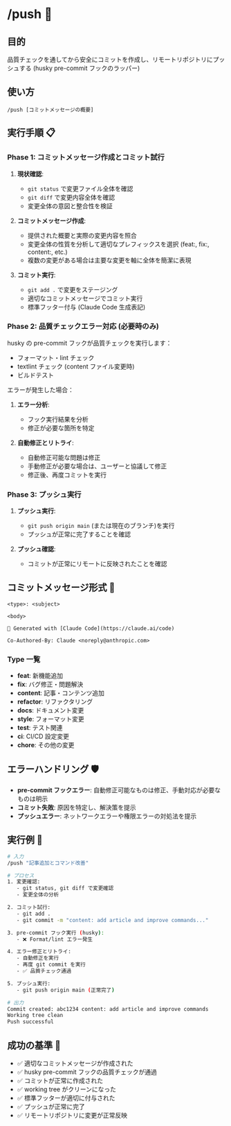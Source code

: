 # /push 🚀

## 目的

品質チェックを通してから安全にコミットを作成し、リモートリポジトリにプッシュする (husky pre-commit フックのラッパー)

## 使い方

`/push [コミットメッセージの概要]`

## 実行手順 📋

### Phase 1: コミットメッセージ作成とコミット試行

1. **現状確認**:

   - `git status` で変更ファイル全体を確認
   - `git diff` で変更内容全体を確認
   - 変更全体の意図と整合性を検証

2. **コミットメッセージ作成**:

   - 提供された概要と実際の変更内容を照合
   - 変更全体の性質を分析して適切なプレフィックスを選択 (feat:, fix:, content:, etc.)
   - 複数の変更がある場合は主要な変更を軸に全体を簡潔に表現

3. **コミット実行**:
   - `git add .` で変更をステージング
   - 適切なコミットメッセージでコミット実行
   - 標準フッター付与 (Claude Code 生成表記)

### Phase 2: 品質チェックエラー対応 (必要時のみ)

husky の pre-commit フックが品質チェックを実行します：

- フォーマット・lint チェック
- textlint チェック (content ファイル変更時)
- ビルドテスト

エラーが発生した場合：

1. **エラー分析**:

   - フック実行結果を分析
   - 修正が必要な箇所を特定

2. **自動修正とリトライ**:
   - 自動修正可能な問題は修正
   - 手動修正が必要な場合は、ユーザーと協議して修正
   - 修正後、再度コミットを実行

### Phase 3: プッシュ実行

1. **プッシュ実行**:

   - `git push origin main` (または現在のブランチ)を実行
   - プッシュが正常に完了することを確認

2. **プッシュ確認**:
   - コミットが正常にリモートに反映されたことを確認

## コミットメッセージ形式 📏

```
<type>: <subject>

<body>

🤖 Generated with [Claude Code](https://claude.ai/code)

Co-Authored-By: Claude <noreply@anthropic.com>
```

### Type 一覧

- **feat**: 新機能追加
- **fix**: バグ修正・問題解決
- **content**: 記事・コンテンツ追加
- **refactor**: リファクタリング
- **docs**: ドキュメント変更
- **style**: フォーマット変更
- **test**: テスト関連
- **ci**: CI/CD 設定変更
- **chore**: その他の変更

## エラーハンドリング 🛡️

- **pre-commit フックエラー**: 自動修正可能なものは修正、手動対応が必要なものは明示
- **コミット失敗**: 原因を特定し、解決策を提示
- **プッシュエラー**: ネットワークエラーや権限エラーの対処法を提示

## 実行例 💫

```bash
# 入力
/push "記事追加とコマンド改善"

# プロセス
1. 変更確認:
   - git status, git diff で変更確認
   - 変更全体の分析

2. コミット試行:
   - git add .
   - git commit -m "content: add article and improve commands..."

3. pre-commit フック実行 (husky):
   - ❌ Format/lint エラー発生

4. エラー修正とリトライ:
   - 自動修正を実行
   - 再度 git commit を実行
   - ✅ 品質チェック通過

5. プッシュ実行:
   - git push origin main (正常完了)

# 出力
Commit created: abc1234 content: add article and improve commands
Working tree clean
Push successful
```

## 成功の基準 🎯

- ✅ 適切なコミットメッセージが作成された
- ✅ husky pre-commit フックの品質チェックが通過
- ✅ コミットが正常に作成された
- ✅ working tree がクリーンになった
- ✅ 標準フッターが適切に付与された
- ✅ プッシュが正常に完了
- ✅ リモートリポジトリに変更が正常反映
